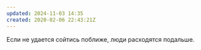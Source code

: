 ```yaml
---
updated: 2024-11-03 14:35
created: 2020-02-06 22:43:21Z
---
```


Если не удается сойтись поближе, люди расходятся подальше.